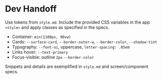 # Dev Handoff

Use tokens from `style.md`. Include the provided CSS variables in the app `<style>` and apply classes as specified in the specs.

- Container: `min(1100px, 90vw)`
- Cards: `--surface-card`, `--border-outer-w`, `--border-color`, `--shadow-tint`
- Typography: `--font-ui`, uppercase, `letter-spacing: .05em`
- Links hover: `--text-primary`
- Focus-visible: outline `2px` `--border-color`

Snippets and details are exemplified in `style.md` and screen/component specs.
